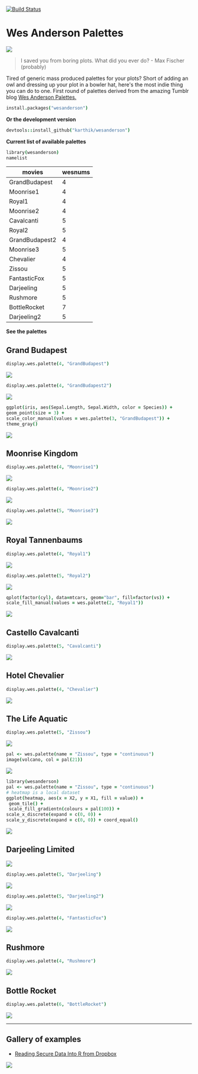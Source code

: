 [![Build Status](https://travis-ci.org/karthik/wesanderson.png)](https://travis-ci.org/karthik/wesanderson)

# Wes Anderson Palettes

![](rushmore.jpg)

> I saved you from boring plots. What did you ever do? - Max Fischer (probably)

Tired of generic mass produced palettes for your plots? Short of adding an owl and dressing up your plot in a bowler hat, here's the most indie thing you can do to one. First round of palettes derived from the amazing Tumblr blog [Wes Anderson Palettes.](http://wesandersonpalettes.tumblr.com/)

```coffee
install.packages("wesanderson")
```

__Or the development version__

```coffee
devtools::install_github("karthik/wesanderson")
```


__Current list of available palettes__






```coffee
library(wesanderson)
namelist
```



|     movies     |  wesnums  |
| -------------- | --------- |
| GrandBudapest  |     4     |
|   Moonrise1    |     4     |
|     Royal1     |     4     |
|   Moonrise2    |     4     |
|   Cavalcanti   |     5     |
|     Royal2     |     5     |
| GrandBudapest2 |     4     |
|   Moonrise3    |     5     |
|   Chevalier    |     4     |
|     Zissou     |     5     |
|  FantasticFox  |     5     |
|   Darjeeling   |     5     |
|    Rushmore    |     5     |
|  BottleRocket  |     7     |
|  Darjeeling2   |     5     |



__See the palettes__

## Grand Budapest


```coffee
display.wes.palette(4, "GrandBudapest")
```

![](figure/grandbudapest1.png) 

```coffee
display.wes.palette(4, "GrandBudapest2")
```

![](figure/grandbudapest2.png) 


```coffee
ggplot(iris, aes(Sepal.Length, Sepal.Width, color = Species)) + 
geom_point(size = 3) + 
scale_color_manual(values = wes.palette(3, "GrandBudapest")) + 
theme_gray()
```

![](figure/ggplot2.png) 


## Moonrise Kingdom


```coffee
display.wes.palette(4, "Moonrise1")
```

![](figure/moonrise1.png) 

```coffee
display.wes.palette(4, "Moonrise2")
```

![](figure/moonrise2.png) 

```coffee
display.wes.palette(5, "Moonrise3")
```

![](figure/moonrise3.png) 


## Royal Tannenbaums


```coffee
display.wes.palette(4, "Royal1")
```

![](figure/royal1.png) 

```coffee
display.wes.palette(5, "Royal2")
```

![](figure/royal2.png) 


```coffee
qplot(factor(cyl), data=mtcars, geom="bar", fill=factor(vs)) + 
scale_fill_manual(values = wes.palette(2, "Royal1"))
```

![](figure/ggplot1.png) 



## Castello Cavalcanti


```coffee
display.wes.palette(5, "Cavalcanti")
```

![](figure/castello.png) 


## Hotel Chevalier


```coffee
display.wes.palette(4, "Chevalier")
```

![](figure/chevalier.png) 


## The Life Aquatic


```coffee
display.wes.palette(5, "Zissou")
```

![](figure/lifeaquatic.png) 



```coffee
pal <- wes.palette(name = "Zissou", type = "continuous")
image(volcano, col = pal(21))
```

![](figure/volcano.png) 




```coffee
library(wesanderson)
pal <- wes.palette(name = "Zissou", type = "continuous")
# heatmap is a local dataset
ggplot(heatmap, aes(x = X2, y = X1, fill = value)) +
 geom_tile() + 
 scale_fill_gradientn(colours = pal(100)) + 
scale_x_discrete(expand = c(0, 0)) +
scale_y_discrete(expand = c(0, 0)) + coord_equal() 
```

![](figure/zissou_heatmap.png) 



## Darjeeling Limited

![](http://i.imgur.com/Z2nJvOG.jpg)


```coffee
display.wes.palette(5, "Darjeeling")
```

![](figure/darjeeling1.png) 

```coffee
display.wes.palette(5, "Darjeeling2")
```

![](figure/darjeeling2.png) 




```coffee
display.wes.palette(4, "FantasticFox")
```

![](figure/fantasticfox.png) 



## Rushmore


```coffee
display.wes.palette(4, "Rushmore")
```

![](figure/rushmore.png) 


## Bottle Rocket


```coffee
display.wes.palette(6, "BottleRocket")
```

![](figure/bottlerocket.png) 



---


## Gallery of examples

* [Reading Secure Data Into R from Dropbox](http://aaronbaggett.com/notes/2014/03/28/reading-secure-data-into-r-from-dropbox/)

![](http://i.imgur.com/rKqbzQB.png)


